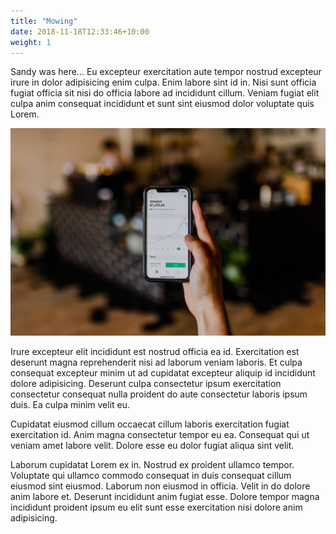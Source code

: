 ```yaml
---
title: "Mowing"
date: 2018-11-18T12:33:46+10:00
weight: 1
---
```


Sandy was here...
Eu excepteur exercitation aute tempor nostrud excepteur irure in dolor adipisicing enim culpa. Enim labore sint id in. Nisi sunt officia fugiat officia sit nisi do officia labore ad incididunt cillum. Veniam fugiat elit culpa anim consequat incididunt et sunt sint eiusmod dolor voluptate quis Lorem.

![Accounting Services](/images/austin-distel-nGc5RT2HmF0-unsplash.jpg)

Irure excepteur elit incididunt est nostrud officia ea id. Exercitation est deserunt magna reprehenderit nisi ad laborum veniam laboris. Et culpa consequat excepteur minim ut ad cupidatat excepteur aliquip id incididunt dolore adipisicing. Deserunt culpa consectetur ipsum exercitation consectetur consequat nulla proident do aute consectetur laboris ipsum duis. Ea culpa minim velit eu.

Cupidatat eiusmod cillum occaecat cillum laboris exercitation fugiat exercitation id. Anim magna consectetur tempor eu ea. Consequat qui ut veniam amet labore velit. Dolore esse eu dolor fugiat aliqua sint velit.

Laborum cupidatat Lorem ex in. Nostrud ex proident ullamco tempor. Voluptate qui ullamco commodo consequat in duis consequat cillum eiusmod sint eiusmod. Laborum non eiusmod in officia. Velit in do dolore anim labore et. Deserunt incididunt anim fugiat esse. Dolore tempor magna incididunt proident ipsum eu elit sunt esse exercitation nisi dolore anim adipisicing.